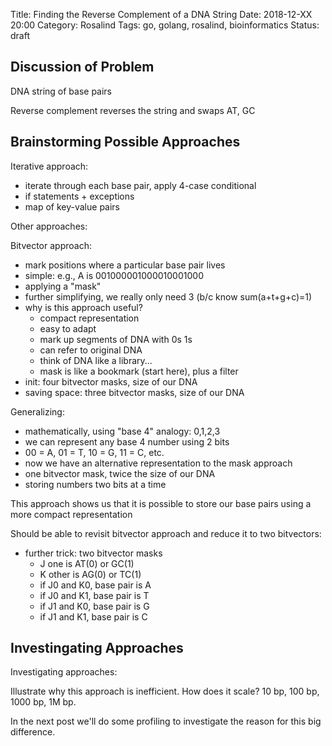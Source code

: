 Title: Finding the Reverse Complement of a DNA String
Date: 2018-12-XX 20:00
Category: Rosalind
Tags: go, golang, rosalind, bioinformatics
Status: draft

## Discussion of Problem

DNA string of base pairs

Reverse complement reverses the string and swaps AT, GC


## Brainstorming Possible Approaches

Iterative approach:
- iterate through each base pair, apply 4-case conditional
- if statements + exceptions
- map of key-value pairs

Other approaches:

Bitvector approach:
- mark positions where a particular base pair lives
- simple: e.g., A is 001000001000010001000
- applying a "mask"
- further simplifying, we really only need 3 (b/c know sum(a+t+g+c)=1)
- why is this approach useful? 
    - compact representation
    - easy to adapt
    - mark up segments of DNA with 0s 1s
    - can refer to original DNA
    - think of DNA like a library...
    - mask is like a bookmark (start here), plus a filter
- init: four bitvector masks, size of our DNA
- saving space: three bitvector masks, size of our DNA

Generalizing:
- mathematically, using "base 4" analogy: 0,1,2,3
- we can represent any base 4 number using 2 bits
- 00 = A, 01 = T, 10 = G, 11 = C, etc.
- now we have an alternative representation to the mask approach
- one bitvector mask, twice the size of our DNA
- storing numbers two bits at a time

This approach shows us that it is possible to store 
our base pairs using a more compact representation

Should be able to revisit bitvector approach and 
reduce it to two bitvectors:
- further trick: two bitvector masks
    - J one is AT(0) or GC(1)
    - K other is AG(0) or TC(1)
    - if J0 and K0, base pair is A
    - if J0 and K1, base pair is T
    - if J1 and K0, base pair is G
    - if J1 and K1, base pair is C

## Investingating Approaches

Investigating approaches:

Illustrate why this approach is inefficient.
How does it scale? 10 bp, 100 bp, 1000 bp, 1M bp.

In the next post we'll do some profiling to
investigate the reason for this big difference.

